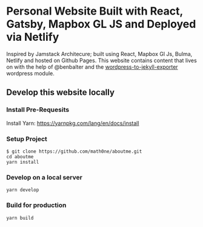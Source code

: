 # Personal Website Built with React, Gatsby, Mapbox GL JS and Deployed via Netlify

Inspired by Jamstack Architecure; built using React, Mapbox Gl Js, Bulma, Netlify and hosted on Github Pages.  This website contains content that lives on with the help of @benbalter and the [wordpress-to-jekyll-exporter](https://github.com/benbalter/wordpress-to-jekyll-exporter) wordpress module.

## Develop this website locally

### Install Pre-Requesits

Install Yarn: https://yarnpkg.com/lang/en/docs/install

### Setup Project

```
$ git clone https://github.com/math0ne/aboutme.git
cd aboutme
yarn install
```

### Develop on a local server

```
yarn develop
```

### Build for production

```
yarn build
```